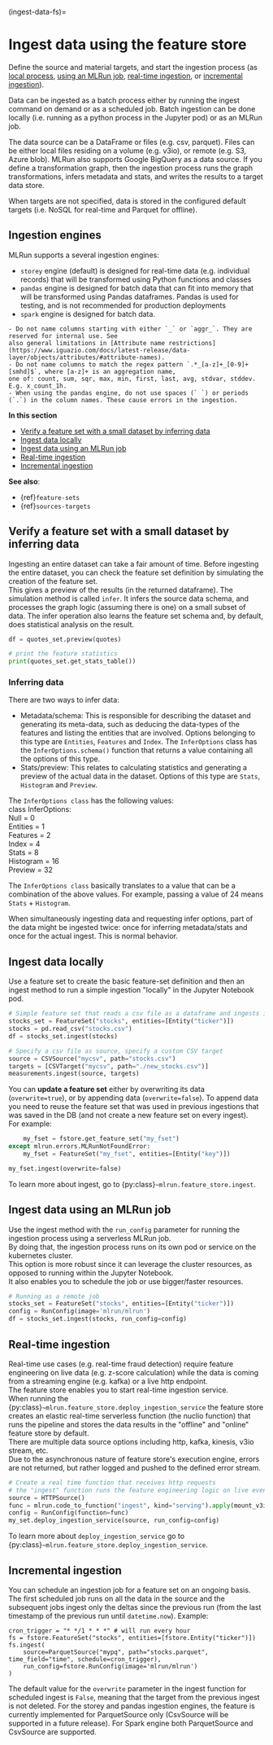 (ingest-data-fs)=
# Ingest data using the feature store

Define the source and material targets, and start the ingestion process (as [local process](#ingest-data-locally), [using an MLRun job](#ingest-data-using-an-mlrun-job), [real-time ingestion](#real-time-ingestion), or [incremental ingestion](#incremental-ingestion)).

Data can be ingested as a batch process either by running the ingest command on demand or as a scheduled job. Batch ingestion 
can be done locally (i.e. running as a python process in the Jupyter pod) or as an MLRun job.

The data source can be a DataFrame or files (e.g. csv, parquet). Files can be either local files residing on a volume (e.g. v3io), 
or remote (e.g. S3, Azure blob). MLRun also supports Google BigQuery as a data source. If you define a transformation graph, then 
the ingestion process runs the graph transformations, infers metadata and stats, and writes the results to a target data store.

When targets are not specified, data is stored in the configured default targets (i.e. NoSQL for real-time and Parquet for offline).

## Ingestion engines

MLRun supports a several ingestion engines:
- `storey` engine (default) is designed for real-time data (e.g. individual records) that will be transformed using Python functions and classes
- `pandas` engine is designed for batch data that can fit into memory that will be transformed using Pandas dataframes. Pandas is used for testing, and is not recommended for production deployments
- `spark` engine is designed for batch data.


```{admonition} Limitations
- Do not name columns starting with either `_` or `aggr_`. They are reserved for internal use. See 
also general limitations in [Attribute name restrictions](https://www.iguazio.com/docs/latest-release/data-layer/objects/attributes/#attribute-names).
- Do not name columns to match the regex pattern `.*_[a-z]+_[0-9]+[smhd]$`, where [a-z]+ is an aggregation name,
one of: count, sum, sqr, max, min, first, last, avg, stdvar, stddev. E.g. x_count_1h.
- When using the pandas engine, do not use spaces (` `) or periods (`.`) in the column names. These cause errors in the ingestion.
```

**In this section**
- [Verify a feature set with a small dataset by inferring data](#verify-a-feature-set-with-a-small-dataset-by-inferring-data)
- [Ingest data locally](#ingest-data-locally)
- [Ingest data using an MLRun job](#ingest-data-using-an-mlrun-job)
- [Real-time ingestion](#real-time-ingestion)
- [Incremental ingestion](#incremental-ingestion)

**See also**:
- {ref}`feature-sets`
- {ref}`sources-targets`

## Verify a feature set with a small dataset by inferring data 

Ingesting an entire dataset can take a fair amount of time. Before ingesting the entire dataset,  you can check the feature 
set definition by 
simulating the creation of the feature set. <br>
This gives a preview of the results (in the returned dataframe). The simulation method is called `infer`. 
It infers the source data schema, and processes the graph logic (assuming there is one) on a small subset of data. 
The infer operation also learns the feature set schema and, by default, does statistical analysis on the result.
  
```python
df = quotes_set.preview(quotes)

# print the feature statistics
print(quotes_set.get_stats_table())
```

### Inferring data

There are two ways to infer data:
- Metadata/schema: This is responsible for describing the dataset and generating its meta-data, such as deducing the 
data-types of the features and listing the entities that are involved. Options belonging to this type are 
`Entities`, `Features` and `Index`. The `InferOptions` class has the `InferOptions.schema()` function that returns a value 
containing all the options of this type.
- Stats/preview: This relates to calculating statistics and generating a preview of the actual data in the dataset. 
Options of this type are `Stats`, `Histogram` and `Preview`. 

The `InferOptions class` has the following values:<br>
class InferOptions:<br>
    Null = 0<br>
    Entities = 1<br>
    Features = 2<br>
    Index = 4<br>
    Stats = 8<br>
    Histogram = 16<br>
    Preview = 32<br>
    
The `InferOptions class` basically translates to a value that can be a combination of the above values. For example, passing a value of 
24 means `Stats` + `Histogram`.

When simultaneously ingesting data and requesting infer options, part of the data might be ingested twice: once for inferring 
metadata/stats and once for the actual ingest. This is normal behavior.

## Ingest data locally

Use a feature set to create the basic feature-set definition and then an ingest method to run a simple ingestion "locally" in the Jupyter Notebook pod.

```python
# Simple feature set that reads a csv file as a dataframe and ingests it "as is" 
stocks_set = FeatureSet("stocks", entities=[Entity("ticker")])
stocks = pd.read_csv("stocks.csv")
df = stocks_set.ingest(stocks)

# Specify a csv file as source, specify a custom CSV target 
source = CSVSource("mycsv", path="stocks.csv")
targets = [CSVTarget("mycsv", path="./new_stocks.csv")]
measurements.ingest(source, targets)
```
You can **update a feature set** either by overwriting its data (`overwrite=true`), or by appending data (`overwrite=false`). 
To append data you need to reuse the feature set that was used in previous ingestions 
that was saved in the DB (and not create a new feature set on every ingest).<br>
For example:
```python
    my_fset = fstore.get_feature_set("my_fset")
except mlrun.errors.MLRunNotFoundError:
    my_fset = FeatureSet("my_fset", entities=[Entity("key")])

my_fset.ingest(overwrite=false)
```

To learn more about ingest, go to {py:class}`~mlrun.feature_store.ingest`.

## Ingest data using an MLRun job

Use the ingest method with the `run_config` parameter for running the ingestion process using a serverless MLRun job. <br>
By doing that, the ingestion process runs on its own pod or service on the kubernetes cluster. <br>
This option is more robust since it can leverage the cluster resources, as opposed to running within the Jupyter Notebook.<br>
It also enables you to schedule the job or use bigger/faster resources.

```python
# Running as a remote job
stocks_set = FeatureSet("stocks", entities=[Entity("ticker")])
config = RunConfig(image='mlrun/mlrun')
df = stocks_set.ingest(stocks, run_config=config)
```

## Real-time ingestion

Real-time use cases (e.g. real-time fraud detection) require feature engineering on live data (e.g. z-score calculation)
while the data is coming from a streaming engine (e.g. kafka) or a live http endpoint. <br>
The feature store enables you to start real-time ingestion service. <br>
When running the {py:class}`~mlrun.feature_store.deploy_ingestion_service` the feature store creates an elastic real-time serverless function 
(the nuclio function) that runs the pipeline and stores the data results in the "offline" and "online" feature store by default. <br>
There are multiple data source options including http, kafka, kinesis, v3io stream, etc. <br>
Due to the asynchronous nature of feature store's execution engine, errors are not returned, but rather logged and pushed to the defined
error stream. <br>
```python
# Create a real time function that receives http requests
# the "ingest" function runs the feature engineering logic on live events
source = HTTPSource()
func = mlrun.code_to_function("ingest", kind="serving").apply(mount_v3io())
config = RunConfig(function=func)
my_set.deploy_ingestion_service(source, run_config=config)
```

To learn more about `deploy_ingestion_service` go to {py:class}`~mlrun.feature_store.deploy_ingestion_service`.

## Incremental ingestion

You can schedule an ingestion job for a feature set on an ongoing basis. The first scheduled job runs on all the data in the source 
and the subsequent jobs ingest only the deltas since the previous run (from the last timestamp of the previous run until `datetime.now`). 
Example:

```
cron_trigger = "* */1 * * *" # will run every hour
fs = fstore.FeatureSet("stocks", entities=[fstore.Entity("ticker")])
fs.ingest(
    source=ParquetSource("mypq", path="stocks.parquet", time_field="time", schedule=cron_trigger),
    run_config=fstore.RunConfig(image='mlrun/mlrun')
)
```

The default value for the `overwrite` parameter in the ingest function for scheduled ingest is `False`, meaning that the 
target from the previous ingest is not deleted.
For the storey and pandas ingestion engines, the feature is currently implemented for ParquetSource only (CsvSource will be supported 
in a future release). For Spark engine both ParquetSource and CsvSource are supported.


